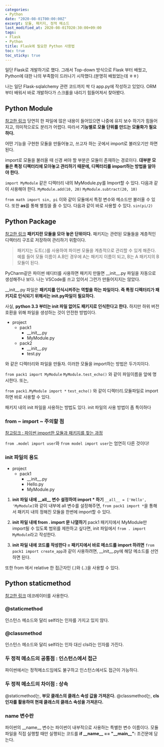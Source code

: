 ```yaml
---
categories:
- Python
date: "2020-08-01T00:00:00Z"
excerpt: 모듈, 패키지, 정적 메소드
last_modified_at: 2020-08-01TO20:30:00+09:00
tags:
- Flask
- Python
title: Flask에 필요한 Python 사용법
toc: true
toc_sticky: true
---
```


일단 Flask로 개발하기로 했다. 그래서 Top-down 방식으로 Flask 부터 배웠고, Python에 대한 나의 부족함이 드러나기 시작했다.(분명히 배웠었는데 ㅎㅎ)

나는 일단 Flask-sqlalchemy 관련 코드까지 싹 다 app.py에 작성하고 있었다. ORM부터 배워서 바로 개발하다가 스크롤을 내리기 힘들어져서 찾아봤다.

## Python Module

[참고한 링크](https://victorydntmd.tistory.com/242)
당연히 한 파일에 많은 내용이 들어있으면 나중에 유지 보수 하기가 힘들어지고, 의미적으로도 분리가 어렵다. 따라서 **기능별로 모듈 단위를 만드는 모듈화가 필요하다.**

어떤 기능을 구현한 모듈을 만들어놓고, 쓰고자 하는 곳에서 import로 불러오기만 하면 된다.

import로 모듈을 불러올 때 신경 써야 할 부분은 모듈이 존재하는 경로이다. **대부분 모듈은 특정 디렉터리에 모아놓고 관리하기 때문에, 디렉터리를 import하는 방법을 알아야 한다.**

`import MyModule`
같은 디렉터리 내의 MyModule.py를 Import할 수 있다. 다음과 같이 사용해야 한다.
`MyModule.add(10, 20)`
`MyModule.subtract(20, 10)`

`from math import sin, pi`
이와 같이 모듈에서 특정 변수와 메소드만 불러올 수 있다. 또한 **as**를 통해 별칭을 줄 수 있다. 다음과 같이 바로 사용할 수 있다.
`sin(pi/2)`

## Python Package

[참고한 링크](https://wikidocs.net/1418)
**패키지란 모듈을 모아 놓은 단위이다.**
패키지는 관련된 모듈들을 계층적인 디렉터리 구조로 저장하여 관리하기 위함이다.
> 패키지는 도트(.)를 사용하여 파이썬 모듈을 계층적으로 관리할 수 있게 해준다. 예를 들어 모듈 이름이 A.B인 경우에 A는 패키지 이름이 되고, B는 A 패키지의 B 모듈이 된다.

PyCharm같은 파이썬 에디터를 사용하면 패키지 만들면 \_\_init\_\_.py 파일을 자동으로 생성해주나 보다. 나는 VSCode를 쓰고 있어서 그런가 만들어지지는 않았다.

\_\_init\_\_.py 파일은 **패키지를 인식시켜주는 역할을 하는 파일이다. 즉 특정 디렉터리가 패키지로 인식되기 위해서는 init.py파일이 필요하다.**

사실, **python 3.3 부터는 init 파일 없어도 패키지로 인식한다고 한다.** 하지만 하위 버전 호환을 위해 파일을 생성하는 것이 안전한 방법이다.

- project
  - pack1
    - \_\_init\_\_.py
    - MyModule.py
  - pack2
    - \_\_init\_\_.py
    - test.py

와 같은 디렉터리와 파일을 만들자. 이러한 모듈을 import하는 방법은 두가지이다.

`from pack1 import MyModule`
`MyModule.test_echo()`
와 같이 파일이름을 앞에 명시한다. 또는,

`from pack1.MyModule import *`
`test_echo()`
와 같이 디렉터리.모듈파일로 import하면 바로 사용할 수 있다.

패키지 내의 init 파일을 사용하는 방법도 있다.
init 파일의 사용 방법이 좀 특이하다

### from ~ import ~ 주의할 점

[참고링크 : 파이썬 import한 모듈과 패키지를 찾는 과정](https://velog.io/@anrun/python-%ED%8C%8C%EC%9D%B4%EC%8D%AC%EC%9D%B4-import%ED%95%9C-%EB%AA%A8%EB%93%88%EA%B3%BC-%ED%8C%A8%ED%82%A4%EC%A7%80%EB%A5%BC-%EC%B0%BE%EB%8A%94-%EA%B3%BC%EC%A0%95)

`from .model import user`와
`from model import user`는 엄연히 다른 것이다!

### init 파일의 용도

- project
  - pack1
    - \_\_init\_\_.py
    - Hello.py
    - MyModule.py

1) **init 파일 내에 \_\_all\_\_ 변수 설정하여 import * 하기**
`__all__ = ['Hello', 'MyModule]`와 같이 내부에 all 변수를 설정해주면,
`from pack1 import *`을 통해서 패키지 내의 정해진 모듈을 한번에 import할 수 있다.

2) **init 파일 내에 from . import 문 나열하기**
pack1 패키지에서 MyModule만 import될 수 있도록 범위를 제한하고 싶다면,
init 파일에서 `from . import MyModule`라고 작성한다.

3) **init 파일 내에 코드를 작성한다 = 패키지에서 바로 메소드를 import 하려면**
`from pack1 import create_app`과 같이 사용하려면, \_\_init\_\_.py에 해당 메소드를 선언하면 된다.

또한 from 에서 relative 한 접근자인 (.)와 (..)을 사용할 수 있다.

## Python staticmethod

[참고한 링크](https://medium.com/@hckcksrl/python-%EC%A0%95%EC%A0%81%EB%A9%94%EC%86%8C%EB%93%9C-staticmethod-%EC%99%80-classmethod-6721b0977372)
데코레이터를 사용한다.

### @staticmethod

인스턴스 메소드와 달리 self라는 인자를 가지고 있지 않다.

### @classmethod

인스턴스 메소드와 달리 self라는 인자 대신 cls라는 인자를 가진다.

### 두 정적 메소드의 공통점 : 인스턴스에서 접근

파이썬에서는 정적메소드임에도 불구하고 인스턴스에서도 접근이 가능하다.

### 두 정적 메소드의 차이점 : 상속

@staticmethod는, **부모 클래스의 클래스 속성 값을 가져온다.**
@classmethod는, **cls 인자를 활용하여 현재 클래스의 클래스 속성을 가져온다.**

### __name__ 변수란

파이썬의 \_\_name\_\_ 변수는 파이썬이 내부적으로 사용하는 특별한 변수 이름이다. 모듈 파일을 직접 실행할 때만 실행되는 코드를 **if \_\_name\_\_ == "\_\_main\_\_":** 조건문에 담는다.
